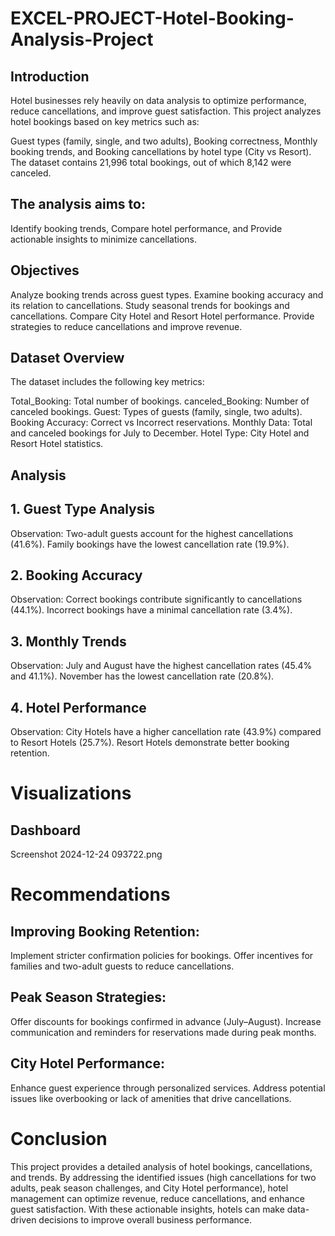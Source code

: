 # EXCEL-PROJECT-Hotel-Booking-Analysis-Project
## Introduction
Hotel businesses rely heavily on data analysis to optimize performance, reduce cancellations, and improve guest satisfaction. This project 
analyzes hotel bookings based on key metrics such as:

Guest types (family, single, and two adults),
Booking correctness,
Monthly booking trends, and
Booking cancellations by hotel type (City vs Resort).
The dataset contains 21,996 total bookings, out of which 8,142 were canceled. 

## The analysis aims to:
Identify booking trends,
Compare hotel performance, and
Provide actionable insights to minimize cancellations.
## Objectives
Analyze booking trends across guest types.
Examine booking accuracy and its relation to cancellations.
Study seasonal trends for bookings and cancellations.
Compare City Hotel and Resort Hotel performance.
Provide strategies to reduce cancellations and improve revenue.

## Dataset Overview
The dataset includes the following key metrics:

Total_Booking: Total number of bookings.
canceled_Booking: Number of canceled bookings.
Guest: Types of guests (family, single, two adults).
Booking Accuracy: Correct vs Incorrect reservations.
Monthly Data: Total and canceled bookings for July to December.
Hotel Type: City Hotel and Resort Hotel statistics.
## Analysis
## 1. Guest Type Analysis
Observation:
Two-adult guests account for the highest cancellations (41.6%).
Family bookings have the lowest cancellation rate (19.9%).

## 2. Booking Accuracy
Observation:
Correct bookings contribute significantly to cancellations (44.1%).
Incorrect bookings have a minimal cancellation rate (3.4%).

## 3. Monthly Trends
Observation:
July and August have the highest cancellation rates (45.4% and 41.1%).
November has the lowest cancellation rate (20.8%).

## 4. Hotel Performance
Observation:
City Hotels have a higher cancellation rate (43.9%) compared to Resort Hotels (25.7%).
Resort Hotels demonstrate better booking retention.

# Visualizations
## Dashboard
Screenshot 2024-12-24 093722.png
# Recommendations
## Improving Booking Retention:
Implement stricter confirmation policies for bookings.
Offer incentives for families and two-adult guests to reduce cancellations.
## Peak Season Strategies:
Offer discounts for bookings confirmed in advance (July–August).
Increase communication and reminders for reservations made during peak months.
## City Hotel Performance:
Enhance guest experience through personalized services.
Address potential issues like overbooking or lack of amenities that drive cancellations.

# Conclusion
This project provides a detailed analysis of hotel bookings, cancellations, and trends. By addressing the identified issues (high cancellations for two adults, peak season challenges, and City Hotel performance), hotel management can optimize revenue, reduce cancellations, and enhance guest satisfaction.
With these actionable insights, hotels can make data-driven decisions to improve overall business performance.
